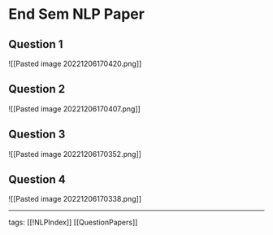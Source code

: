 # End Sem NLP Paper

## Question 1
![[Pasted image 20221206170420.png]]

## Question 2
![[Pasted image 20221206170407.png]]

## Question 3
![[Pasted image 20221206170352.png]]

## Question 4
![[Pasted image 20221206170338.png]]

---
tags: [[!NLPIndex]] [[QuestionPapers]]